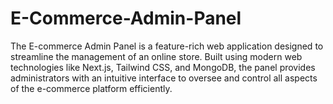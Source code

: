 # E-Commerce-Admin-Panel
The E-commerce Admin Panel is a feature-rich web application designed to streamline the management of an online store. Built using modern web technologies like Next.js, Tailwind CSS, and MongoDB, the panel provides administrators with an intuitive interface to oversee and control all aspects of the e-commerce platform efficiently.

